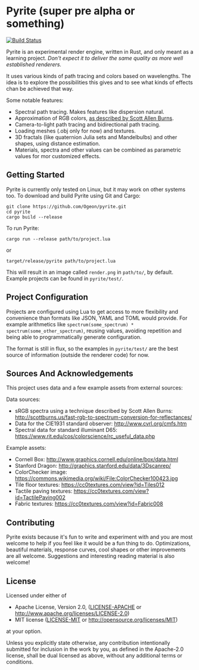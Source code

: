# Pyrite (super pre alpha or something)

[![Build Status](https://travis-ci.org/Ogeon/pyrite.svg)](https://travis-ci.org/Ogeon/pyrite)

Pyrite is an experimental render engine, written in Rust, and only meant as a learning project. _Don't expect it to deliver the same quality as more well established renderers._

It uses various kinds of path tracing and colors based on wavelengths. The idea is to explore the possibilities this gives and to see what kinds of effects chan be achieved that way.

Some notable features:

* Spectral path tracing. Makes features like dispersion natural.
* Approximation of RGB colors, [as described by Scott Allen Burns](http://scottburns.us/fast-rgb-to-spectrum-conversion-for-reflectances/).
* Camera-to-light path tracing and bidirectional path tracing.
* Loading meshes (.obj only for now) and textures.
* 3D fractals (like quaternion Julia sets and Mandelbulbs) and other shapes, using distance estimation.
* Materials, spectra and other values can be combined as parametric values for mor customized effects.

## Getting Started

Pyrite is currently only tested on Linux, but it may work on other systems too. To download and build Pyrite using Git and Cargo:

```shell
git clone https://github.com/Ogeon/pyrite.git
cd pyrite
cargo build --release
```

To run Pyrite:

```shell
cargo run --release path/to/project.lua
```

or

```shell
target/release/pyrite path/to/project.lua
```

This will result in an image called `render.png` in `path/to/`, by default. Example projects can be found in `pyrite/test/`.

## Project Configuration

Projects are configured using Lua to get access to more flexibility and convenience than formats like JSON, YAML and TOML would provide. For example arithmetics like `spectrum(some_spectrum) * spectrum(some_other_spectrum)`, reusing values, avoiding repetition and being able to programmatically generate configuration.

The format is still in flux, so the examples in `pyrite/test/` are the best source of information (outside the renderer code) for now.

## Sources And Acknowledgements

This project uses data and a few example assets from external sources:

Data sources:

* sRGB spectra using a technique described by Scott Allen Burns: <http://scottburns.us/fast-rgb-to-spectrum-conversion-for-reflectances/>
* Data for the CIE1931 standard observer: <http://www.cvrl.org/cmfs.htm>
* Spectral data for standard illuminant D65: <https://www.rit.edu/cos/colorscience/rc_useful_data.php>

Example assets:

* Cornell Box: <http://www.graphics.cornell.edu/online/box/data.html>
* Stanford Dragon: <http://graphics.stanford.edu/data/3Dscanrep/>
* ColorChecker image: <https://commons.wikimedia.org/wiki/File:ColorChecker100423.jpg>
* Tile floor textures: <https://cc0textures.com/view?id=Tiles012>
* Tactile paving textures: https://cc0textures.com/view?id=TactilePaving002
* Fabric textures: https://cc0textures.com/view?id=Fabric008

## Contributing

Pyrite exists because it's fun to write and experiment with and you are most welcome to help if you feel like it would be a fun thing to do. Optimizations, beautiful materials, response curves, cool shapes or other improvements are all welcome. Suggestions and interesting reading material is also welcome!

## License

Licensed under either of

* Apache License, Version 2.0, ([LICENSE-APACHE](LICENSE-APACHE) or <http://www.apache.org/licenses/LICENSE-2.0>)
* MIT license ([LICENSE-MIT](LICENSE-MIT) or <http://opensource.org/licenses/MIT>)

at your option.

Unless you explicitly state otherwise, any contribution intentionally submitted for inclusion in the work by you, as defined in the Apache-2.0 license, shall be dual licensed as above, without any additional terms or conditions.
